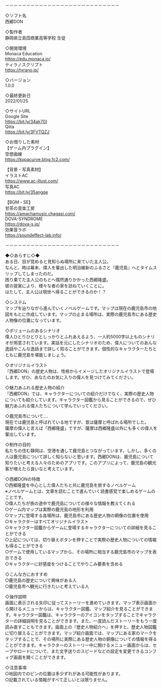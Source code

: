 －－－－－－－－－－－－－－－－－－－－－－－－－－－  
  
 ◇ソフト名  
西郷DON  

 ◇製作者  
静岡県立島田商業高等学校 生徒  

 ◇開発環境  
Monaca Education  
https://edu.monaca.io/  
ティラノスクリプト  
https://tyrano.jp/  

 ◇バージョン  
1.0.0  

 ◇最終更新日  
2022/01/25  

 ◇サイトURL  
Google Site  
https://bit.ly/34ak7GI  
Qiita  
https://bit.ly/3FVTQZJ  

 ◇お借りした素材  
【ゲーム内プラグイン】  
空想曲線  
https://kopacurve.blog.fc2.com/  

【背景・写真素材】  
イラストAC  
https://www.ac-illust.com/  
 写真AC  
https://bit.ly/35angqe  

【BGM・SE】  
甘茶の音楽工房  
https://amachamusic.chagasi.com/  
DOVA-SYNDROME  
https://dova-s.jp/  
効果音ラボ  
https://soundeffect-lab.info/   
  
－－－－－－－－－－－－－－－－－－－－－－－－－－－  

  
 ◆◇あらすじ◇◆  
ある日、目が覚めると見知らぬ場所に来ていた主人公。  
なんと、時は幕末、偉人を輩出した明治維新のふるさと『鹿児島』へとタイムスリップしてしまったのだ。  
困り果てた主人公のもとへ偶然通りかかった西郷隆盛。  
彼の提案により、様々な者の家を訪ねていくことに。  
はたして、主人公は現世へ帰ることができるのか！？  

 ◇システム  
マップを辿りながら進んでいくノベルゲームです。マップは現在の鹿児島市の地図をもとに作成しています。マップの止まる場所は、実際の鹿児島市にある歴史人物像の位置になっています。  

 ◇ボリュームのあるシナリオ  
偉人ひとりひとりとしっかりとふれあえるよう、一人約5000字以上ものシナリオが用意されています。実話を元にしたシナリオのため、偉人についてのあんな逸話やこんな逸話まで詳しく知ることができます。個性的なキャラクターたちとともに鹿児島を堪能しましょう。  

 ◇オリジナルイラスト  
『西郷DON』の歴史人物は、性格からイメージしたオリジナルイラストで登場します。ぜひ、あなたのお気に入りの偉人を見つけてみてください。  

 ◇魅力あふれる歴史人物の紹介  
『西郷DON』では、キャラクターについての紹介だけでなく、実際の歴史人物についても紹介しています。キャラクター図鑑から見ることができるので、ぜひ魅力あふれる偉人たちについて学んでいってください。  


 ◇鹿児島市について....  
現在では鹿児島と呼ばれている地ですが、昔は薩摩と呼ばれる場所でした。  
薩摩の偉人と言えば「西郷隆盛」ですが、薩摩は西郷隆盛以外にも多くの偉人を輩出しています。  

 ◇制作の目的  
私たちの住む静岡は、空港を通して鹿児島とつながっています。しかし、多くの人は鹿児島について詳しく知らないと思います。西郷DONは、鹿児島について知りたいと考える人々のためのアプリです。このアプリによって、鹿児島の観光客が増えたら良いなと考えています。  

 ◇西郷DONの特徴  
○西郷隆盛を中心とした偉人たちと共に鹿児島を旅するノベルゲーム  
※ノベルゲームとは、文章を読むことで進んでいく読書感覚で楽しめるゲームのことです。  
○偉人たちが旅の道中で鹿児島についての様々な情報を教えてくれる  
○ゲーム内マップは実際の鹿児島の地形を利用  
○マップに登場する各場所は、鹿児島市にある歴史人物の銅像の位置を使用  
○キャラクターはすべてオリジナルイラスト  
○キャラクター図鑑からゲームに登場するキャラクターについての詳細を見ることができる  
○上記については、切り替えボタンを押すことで実際の歴史人物についての情報も得ることができる  
○ゲームで使用しているマップから、その場所に相当する鹿児島市のマップを表示できる  
○キャラクターに好感度をつけることでやりこみ要素を含める  

 ◇こんな方におすすめ  
○鹿児島の歴史について興味がある人  
○鹿児島市へ観光に行きたいと考えている人  

 ◇操作説明  
画面に表示される矢印に従ってストーリーを進めていきます。マップ表示画面から開けるメニューからは、キャラクター図鑑、マップ紹介を見ることができます。キャラクター図鑑は、キャラクターのアイコンをタップすることでキャラクターの詳細説明を見ることができます。また、一度読んだストーリーをもう一度読み直すこともできます。画面上の『歴史人物紹介へ』を押すと、歴史人物図鑑に切り替えることができます。マップ紹介画面では、マップにある家のマークをタップすることで、その場所に実際にある歴史人物の銅像についての情報を得ることができます。キャラクターのストーリー中に開けるメニュー画面からは、セーブやロードについて、また文字送りのスピードなどの設定を変更できるコンフィグ画面を開くことができます。  

 ◇注意事項  
○地図内でのピンの位置は多少ずれがある可能性があります。  
○記載されている情報がすべて正しいとは限りません。  

